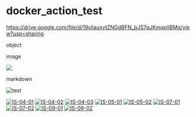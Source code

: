 # docker_action_test

https://drive.google.com/file/d/19vliauxytZNGdBFN_bJS7qJKmqplIBMq/view?usp=sharing

object 

<object data="https://drive.google.com/uc?export=download&id=19vliauxytZNGdBFN_bJS7qJKmqplIBMq" type="image/svg+xml" />

image 

<img src="https://drive.google.com/uc?export=download&id=19vliauxytZNGdBFN_bJS7qJKmqplIBMq">

markdown

![test](https://drive.google.com/uc?export=download&id=19vliauxytZNGdBFN_bJS7qJKmqplIBMq)


[![IS-04-01][IS-04-01-badge]][IS-04-01-sheet]
[![IS-04-02][IS-04-02-badge]][IS-04-02-sheet]
[![IS-04-03][IS-04-03-badge]][IS-04-03-sheet]
[![IS-05-01][IS-05-01-badge]][IS-05-01-sheet]
[![IS-05-02][IS-05-02-badge]][IS-05-02-sheet]
[![IS-07-01][IS-07-01-badge]][IS-07-01-sheet]
[![IS-07-02][IS-07-02-badge]][IS-07-02-sheet]
[![IS-09-01][IS-09-01-badge]][IS-09-01-sheet]
[![IS-09-02][IS-09-02-badge]][IS-09-02-sheet]

[IS-04-01-badge]: https://www.birtles.org.uk/test/IS-04-01.svg
[IS-04-02-badge]: https://www.birtles.org.uk/test/IS-04-02.svg
[IS-04-03-badge]: https://www.birtles.org.uk/test/IS-04-03.svg
[IS-05-01-badge]: https://www.birtles.org.uk/test/IS-05-01.svg
[IS-05-02-badge]: https://www.birtles.org.uk/test/IS-05-02.svg
[IS-07-01-badge]: https://www.birtles.org.uk/test/IS-07-01.svg
[IS-07-02-badge]: https://www.birtles.org.uk/test/IS-07-02.svg
[IS-09-01-badge]: https://www.birtles.org.uk/test/IS-09-01.svg
[IS-09-02-badge]: https://www.birtles.org.uk/test/IS-09-02.svg
[IS-04-01-sheet]: https://docs.google.com/spreadsheets/d/1UgZoI0lGCMDn9-zssccf2Azil3WN6jogroMT8Wh6H64/edit#gid=0
[IS-04-02-sheet]: https://docs.google.com/spreadsheets/d/1UgZoI0lGCMDn9-zssccf2Azil3WN6jogroMT8Wh6H64/edit#gid=1838684224
[IS-04-03-sheet]: https://docs.google.com/spreadsheets/d/1UgZoI0lGCMDn9-zssccf2Azil3WN6jogroMT8Wh6H64/edit#gid=1174955447
[IS-05-01-sheet]: https://docs.google.com/spreadsheets/d/1UgZoI0lGCMDn9-zssccf2Azil3WN6jogroMT8Wh6H64/edit#gid=517163955
[IS-05-02-sheet]: https://docs.google.com/spreadsheets/d/1UgZoI0lGCMDn9-zssccf2Azil3WN6jogroMT8Wh6H64/edit#gid=205041321
[IS-07-01-sheet]: https://docs.google.com/spreadsheets/d/1UgZoI0lGCMDn9-zssccf2Azil3WN6jogroMT8Wh6H64/edit#gid=828991990
[IS-07-02-sheet]: https://docs.google.com/spreadsheets/d/1UgZoI0lGCMDn9-zssccf2Azil3WN6jogroMT8Wh6H64/edit#gid=367400040
[IS-09-01-sheet]: https://docs.google.com/spreadsheets/d/1UgZoI0lGCMDn9-zssccf2Azil3WN6jogroMT8Wh6H64/edit#gid=919453974
[IS-09-02-sheet]: https://docs.google.com/spreadsheets/d/1UgZoI0lGCMDn9-zssccf2Azil3WN6jogroMT8Wh6H64/edit#gid=2135469955
